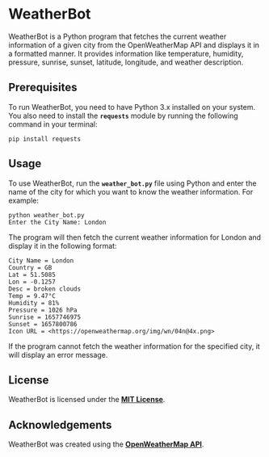 # WeatherBot

WeatherBot is a Python program that fetches the current weather information of a given city from the OpenWeatherMap API and displays it in a formatted manner. It provides information like temperature, humidity, pressure, sunrise, sunset, latitude, longitude, and weather description.

## Prerequisites

To run WeatherBot, you need to have Python 3.x installed on your system. You also need to install the **`requests`** module by running the following command in your terminal:

```
pip install requests

```

## Usage

To use WeatherBot, run the **`weather_bot.py`** file using Python and enter the name of the city for which you want to know the weather information. For example:

```
python weather_bot.py
Enter the City Name: London

```

The program will then fetch the current weather information for London and display it in the following format:

```
City Name = London
Country = GB
Lat = 51.5085
Lon = -0.1257
Desc = broken clouds
Temp = 9.47°C
Humidity = 81%
Pressure = 1026 hPa
Sunrise = 1657746975
Sunset = 1657800786
Icon URL = <https://openweathermap.org/img/wn/04n@4x.png>

```

If the program cannot fetch the weather information for the specified city, it will display an error message.

## License

WeatherBot is licensed under the **[MIT License](https://github.com/yourusername/weather_bot/blob/main/LICENSE)**.

## Acknowledgements

WeatherBot was created using the **[OpenWeatherMap API](https://openweathermap.org/api)**.
